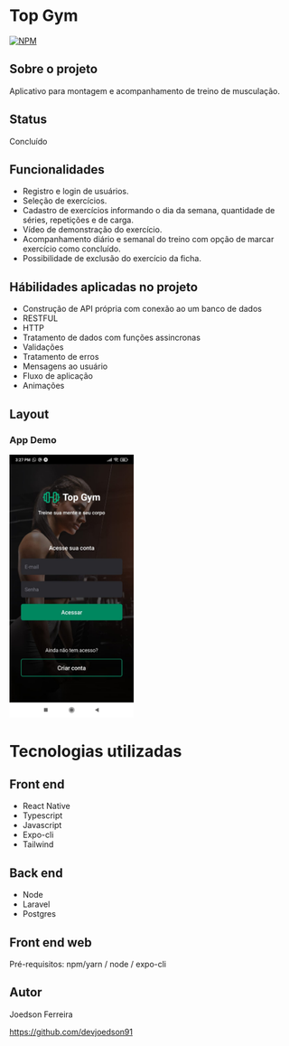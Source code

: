 # Top Gym
[![NPM](https://img.shields.io/npm/l/react)](https://github.com/devsuperior/sds1-wmazoni/blob/master/LICENSE) 

## Sobre o projeto

Aplicativo para montagem e acompanhamento de treino de musculação.

## Status

Concluído

## Funcionalidades

- Registro e login de usuários.
- Seleção de exercícios.
- Cadastro de exercícios informando o dia da semana, quantidade de séries, repetições e de carga.
- Vídeo de demonstração do exercício.
- Acompanhamento diário e semanal do treino com opção de marcar exercício como concluído.
- Possibilidade de exclusão do exercício da ficha.

## Hábilidades aplicadas no projeto

- Construção de API própria com conexão ao um banco de dados
- RESTFUL
- HTTP
- Tratamento de dados com funções assincronas
- Validações
- Tratamento de erros
- Mensagens ao usuário
- Fluxo de aplicação
- Animações

## Layout

### App Demo

<a href="https://www.youtube.com/watch?v=ShipK4hXu1c&ab_channel=JoedsonFerreira" target="_blank">
  <img src="https://github.com/devjoedson91/top-gym/blob/main/assets/signin.jpg" width="220" heght="220" />
</a>

# Tecnologias utilizadas
## Front end
- React Native
- Typescript
- Javascript
- Expo-cli
- Tailwind

## Back end
- Node
- Laravel
- Postgres

## Front end web
Pré-requisitos: npm/yarn / node / expo-cli

## Autor

Joedson Ferreira

https://github.com/devjoedson91
 

